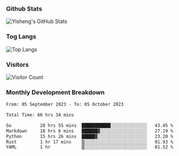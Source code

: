 ### Github Stats
![Yisheng's GitHub Stats](https://github-readme-stats-9qabuvhk1-gongyisheng.vercel.app/api?username=gongyisheng&count_private=true&show_icons=true)
### Tog Langs
![Top Langs](https://github-readme-stats-9qabuvhk1-gongyisheng.vercel.app/api/top-langs/?username=gongyisheng&layout=compact)
### Visitors
![Visitor Count](https://profile-counter.glitch.me/gongyisheng/count.svg)
### Monthly Development Breakdown
<!--START_SECTION:waka-->

```txt
From: 05 September 2023 - To: 05 October 2023

Total Time: 66 hrs 34 mins

Go           28 hrs 55 mins  ███████████░░░░░░░░░░░░░░   43.45 %
Markdown     18 hrs 6 mins   ██████▓░░░░░░░░░░░░░░░░░░   27.19 %
Python       15 hrs 26 mins  █████▓░░░░░░░░░░░░░░░░░░░   23.20 %
Rust         1 hr 17 mins    ▒░░░░░░░░░░░░░░░░░░░░░░░░   01.93 %
YAML         1 hr            ▒░░░░░░░░░░░░░░░░░░░░░░░░   01.52 %
```

<!--END_SECTION:waka-->
